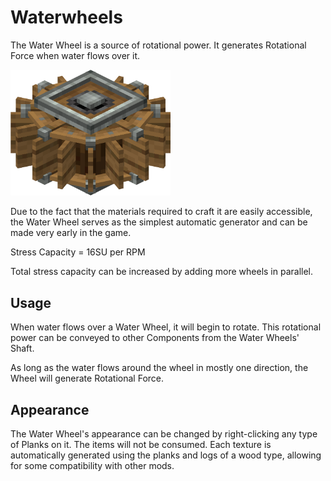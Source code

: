 # Waterwheels

The Water Wheel is a source of rotational power. It generates Rotational Force when water flows over it.

<img src="../assets/blocks/waterwheel.png" alt="Waterwheel" width="256"/>

Due to the fact that the materials required to craft it are easily accessible, the Water Wheel serves as the simplest automatic generator and can be made very early in the game.

Stress Capacity = 16SU per RPM

Total stress capacity can be increased by adding more wheels in parallel.

## Usage

When water flows over a Water Wheel, it will begin to rotate. This rotational power can be conveyed to other Components from the Water Wheels' Shaft.

As long as the water flows around the wheel in mostly one direction, the Wheel will generate Rotational Force.

## Appearance

The Water Wheel's appearance can be changed by right-clicking any type of Planks on it. The items will not be consumed. Each texture is automatically generated using the planks and logs of a wood type, allowing for some compatibility with other mods.
